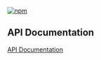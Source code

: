 [![npm](https://img.shields.io/npm/v/@acoustic-content-sdk/redux-mocks.svg?style=flat-square)](https://www.npmjs.com/package/@acoustic-content-sdk/redux-mocks)

## API Documentation

[API Documentation](./markdown/redux-mocks.md)
